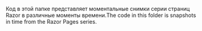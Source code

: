 <span data-ttu-id="95f07-101">Код в этой папке представляет моментальные снимки серии страниц Razor в различные моменты времени.</span><span class="sxs-lookup"><span data-stu-id="95f07-101">The code in this folder is snapshots in time from the Razor Pages series.</span></span>
